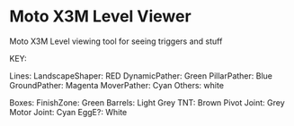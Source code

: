 # Moto X3M Level Viewer
 Moto X3M Level viewing tool for seeing triggers and stuff

KEY: 

Lines: 
LandscapeShaper: RED
DynamicPather: Green
PillarPather: Blue
GroundPather: Magenta
MoverPather: Cyan
Others: white


Boxes:
FinishZone: Green
Barrels: Light Grey
TNT: Brown
Pivot Joint: Grey
Motor Joint: Cyan
EggE?: White
